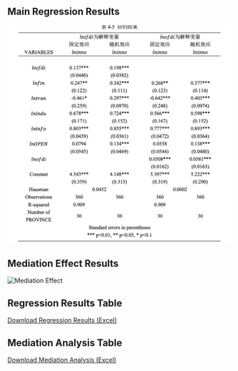 ## Main Regression Results

![Main Regression Results](results/graphs/regression_main.png)

## Mediation Effect Results

![Mediation Effect](results/graphs/mediation_effect.png)

## Regression Results Table

[Download Regression Results (Excel)](results/tables/regression_results.xlsx)

## Mediation Analysis Table

[Download Mediation Analysis (Excel)](results/tables/mediation_analysis.xlsx)
